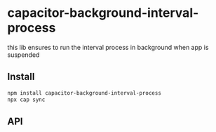 # capacitor-background-interval-process

this lib ensures to run the interval process in background when app is suspended

## Install

```bash
npm install capacitor-background-interval-process
npx cap sync
```

## API

<docgen-index></docgen-index>

<docgen-api>
<!-- run docgen to generate docs from the source -->
<!-- More info: https://github.com/ionic-team/capacitor-docgen -->
</docgen-api>
